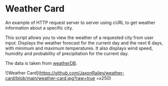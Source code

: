 # Weather Card
An example of HTTP request server to server using cURL to get weather information about a specific city.

This script allows you to view the weather of a requested city from user input. Displays the weather forecast for the current day and the next 6 days, with minimum and maximum temperatures. It also displays wind speed, humidity and probability of precipitation for the current day. 

The data is taken from [weatherDB](https://weatherdbi.herokuapp.com/).

![Weather Card](https://github.com/JaxonRailey/weather-card/blob/main/weather-card.jpg?raw=true =x250)
